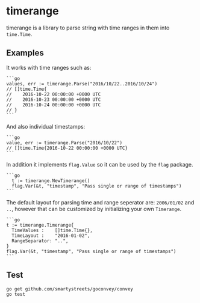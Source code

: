 # timerange

timerange is a library to parse string with time ranges in them into
`time.Time`.

## Examples

It works with time ranges such as:

    ```go
    values, err := timerange.Parse("2016/10/22..2016/10/24")
    // []time.Time{
    //    2016-10-22 00:00:00 +0000 UTC
    //    2016-10-23 00:00:00 +0000 UTC
    //    2016-10-24 00:00:00 +0000 UTC
    // }
    ```

And also individual timestamps:

    ```go
    value, err := timerange.Parse("2016/10/22")
    // []time.Time{2016-10-22 00:00:00 +0000 UTC}
    ```

In addition it implements `flag.Value` so it can be used by the `flag` package.

    ```go
      t := timerange.NewTimerange()
      flag.Var(&t, "timestamp", "Pass single or range of timestamps")
    ```

The default layout for parsing time and range seperator are: `2006/01/02` and
`..`, however that can be customized by initializing your own `Timerange`.

    ```go
    t := timerange.Timerange{
      TimeValues :    []time.Time{},
      TimeLayout :    "2016-01-02",
      RangeSeparator: "..",
    }
    flag.Var(&t, "timestamp", "Pass single or range of timestamps")
    ```


## Test

    go get github.com/smartystreets/goconvey/convey
    go test
